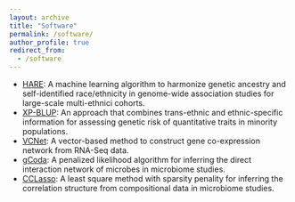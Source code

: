 ```yaml
---
layout: archive
title: "Software"
permalink: /software/
author_profile: true
redirect_from:
  - /software
---
```


* [HARE](https://github.com/tanglab/HARE): A machine learning algorithm to harmonize genetic ancestry and self-identified race/ethnicity in genome-wide association studies for large-scale multi-ethnici cohorts.
* [XP-BLUP](https://github.com/tanglab/XP-BLUP): An approach that combines trans-ethnic and ethnic-specific information for assessing genetic risk of quantitative traits in minority populations.
* [VCNet](https://github.com/wangzengmiao/VCNet): A vector-based method to construct gene co-expression network from RNA-Seq data.
* [gCoda](https://github.com/huayingfang/gCoda): A penalized likelihood algorithm for inferring the direct interaction network of microbes in microbiome studies.
* [CCLasso](https://github.com/huayingfang/CCLasso): A least square method with sparsity penality for inferring the correlation structure from compositional data in microbiome studies.
